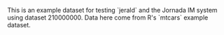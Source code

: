 This is an example dataset for testing \`jerald\` and the Jornada IM system using dataset 210000000. Data here come from R's \`mtcars\` example dataset.

